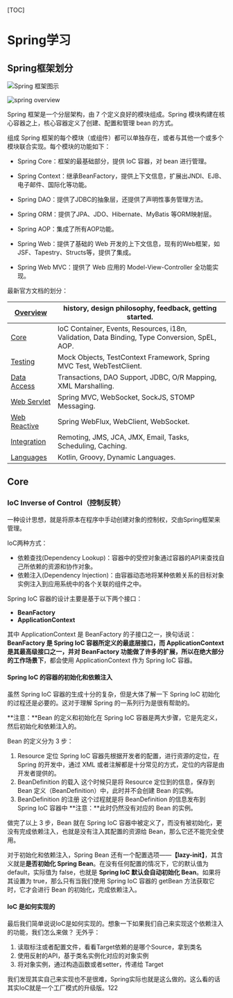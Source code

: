 

[TOC]

# Spring学习

## Spring框架划分

![Spring 框架图示](/Users/huangchenyao/Documents/markdown-note/Java/Spring学习.assets/spring_framework.gif)

![spring overview](/Users/huangchenyao/Documents/markdown-note/Java/Spring学习.assets/spring-overview.png)

Spring 框架是一个分层架构，由 7 个定义良好的模块组成。Spring 模块构建在核心容器之上，核心容器定义了创建、配置和管理 bean 的方式。

组成 Spring 框架的每个模块（或组件）都可以单独存在，或者与其他一个或多个模块联合实现。每个模块的功能如下：

- Spring Core：框架的最基础部分，提供 IoC 容器，对 bean 进行管理。

- Spring Context：继承BeanFactory，提供上下文信息，扩展出JNDI、EJB、电子邮件、国际化等功能。

- Spring DAO：提供了JDBC的抽象层，还提供了声明性事务管理方法。

- Spring ORM：提供了JPA、JDO、Hibernate、MyBatis 等ORM映射层。

- Spring AOP：集成了所有AOP功能。

- Spring Web：提供了基础的 Web 开发的上下文信息，现有的Web框架，如JSF、Tapestry、Structs等，提供了集成。

- Spring Web MVC：提供了 Web 应用的 Model-View-Controller 全功能实现。

  

最新官方文档的划分：

| [Overview](https://docs.spring.io/spring/docs/5.3.0-SNAPSHOT/spring-framework-reference/overview.html#overview) | history, design philosophy, feedback, getting started.       |
| ------------------------------------------------------------ | ------------------------------------------------------------ |
| [Core](https://docs.spring.io/spring/docs/5.3.0-SNAPSHOT/spring-framework-reference/core.html#spring-core) | IoC Container, Events, Resources, i18n, Validation, Data Binding, Type Conversion, SpEL, AOP. |
| [Testing](https://docs.spring.io/spring/docs/5.3.0-SNAPSHOT/spring-framework-reference/testing.html#testing) | Mock Objects, TestContext Framework, Spring MVC Test, WebTestClient. |
| [Data Access](https://docs.spring.io/spring/docs/5.3.0-SNAPSHOT/spring-framework-reference/data-access.html#spring-data-tier) | Transactions, DAO Support, JDBC, O/R Mapping, XML Marshalling. |
| [Web Servlet](https://docs.spring.io/spring/docs/5.3.0-SNAPSHOT/spring-framework-reference/web.html#spring-web) | Spring MVC, WebSocket, SockJS, STOMP Messaging.              |
| [Web Reactive](https://docs.spring.io/spring/docs/5.3.0-SNAPSHOT/spring-framework-reference/web-reactive.html#spring-webflux) | Spring WebFlux, WebClient, WebSocket.                        |
| [Integration](https://docs.spring.io/spring/docs/5.3.0-SNAPSHOT/spring-framework-reference/integration.html#spring-integration) | Remoting, JMS, JCA, JMX, Email, Tasks, Scheduling, Caching.  |
| [Languages](https://docs.spring.io/spring/docs/5.3.0-SNAPSHOT/spring-framework-reference/languages.html#languages) | Kotlin, Groovy, Dynamic Languages.                           |



## Core

### IoC Inverse of Control（控制反转）

一种设计思想，就是将原本在程序中手动创建对象的控制权，交由Spring框架来管理。

IoC两种方式：

- 依赖查找(Dependency Lookup)：容器中的受控对象通过容器的API来查找自己所依赖的资源和协作对象。
- 依赖注入(Dependency Injection)：由容器动态地将某种依赖关系的目标对象实例注入到应用系统中的各个关联的组件之中。

Spring IoC 容器的设计主要是基于以下两个接口：

- **BeanFactory**
- **ApplicationContext**

其中 ApplicationContext 是 BeanFactory 的子接口之一，换句话说：**BeanFactory 是 Spring IoC 容器所定义的最底层接口，**而 ApplicationContext 是其最高级接口之一，并对 BeanFactory 功能做了许多的扩展，所以在**绝大部分的工作场景下**，都会使用 ApplicationContext 作为 Spring IoC 容器。

#### Spring IoC 的容器的初始化和依赖注入

虽然 Spring IoC 容器的生成十分的复杂，但是大体了解一下 Spring IoC 初始化的过程还是必要的。这对于理解 Spring 的一系列行为是很有帮助的。

**注意：**Bean 的定义和初始化在 Spring IoC 容器是两大步骤，它是先定义，然后初始化和依赖注入的。

Bean 的定义分为 3 步：

1. Resource 定位
   Spring IoC 容器先根据开发者的配置，进行资源的定位，在 Spring 的开发中，通过 XML 或者注解都是十分常见的方式，定位的内容是由开发者提供的。
2. BeanDefinition 的载入
   这个时候只是将 Resource 定位到的信息，保存到 Bean 定义（BeanDefinition）中，此时并不会创建 Bean 的实例。
3. BeanDefinition 的注册
   这个过程就是将 BeanDefinition 的信息发布到 Spring IoC 容器中
   **注意：**此时仍然没有对应的 Bean 的实例。

做完了以上 3 步，Bean 就在 Spring IoC 容器中被定义了，而没有被初始化，更没有完成依赖注入，也就是没有注入其配置的资源给 Bean，那么它还不能完全使用。

对于初始化和依赖注入，Spring Bean 还有一个配置选项——**【lazy-init】**，其含义就是**是否初始化 Spring Bean**。在没有任何配置的情况下，它的默认值为 default，实际值为 false，也就是 **Spring IoC 默认会自动初始化 Bean**。如果将其设置为 true，那么只有当我们使用 Spring IoC 容器的 getBean 方法获取它时，它才会进行 Bean 的初始化，完成依赖注入。

#### IoC 是如何实现的

最后我们简单说说IoC是如何实现的。想象一下如果我们自己来实现这个依赖注入的功能，我们怎么来做？ 无外乎：

1. 读取标注或者配置文件，看看Target依赖的是哪个Source，拿到类名
2. 使用反射的API，基于类名实例化对应的对象实例
3. 将对象实例，通过构造函数或者setter，传递给 Target

我们发现其实自己来实现也不是很难，Spring实际也就是这么做的。这么看的话其实IoC就是一个工厂模式的升级版。122

